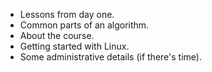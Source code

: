 * Lessons from day one.
* Common parts of an algorithm.
* About the course.
* Getting started with Linux.
* Some administrative details (if there's time).
